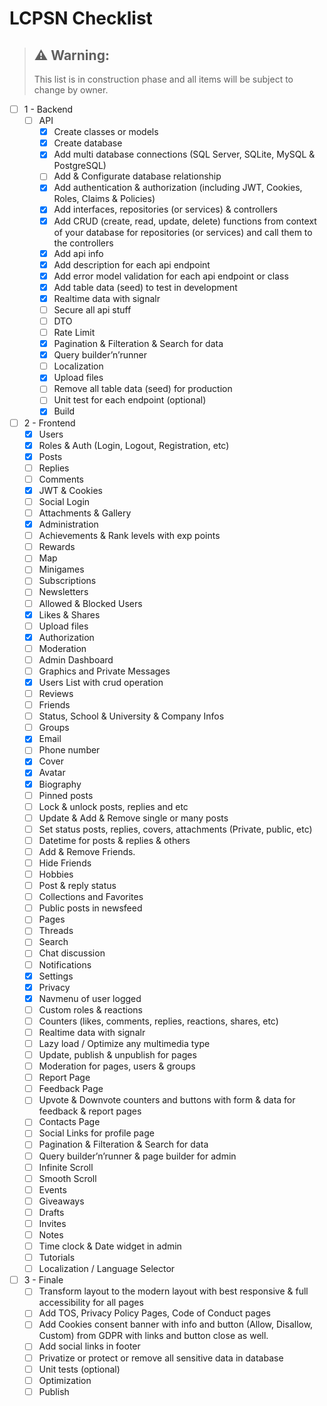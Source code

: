 # LCPSN Checklist

> ## :warning: Warning: 
> 
> This list is in construction phase and all items will be subject to change by owner.

- [ ]  1 - Backend
    - [ ]  API
        - [x]  Create classes or models
        - [x]  Create database
        - [x]  Add multi database connections (SQL Server, SQLite, MySQL & PostgreSQL)
        - [ ]  Add & Configurate database relationship
        - [x]  Add authentication & authorization (including JWT, Cookies, Roles, Claims & Policies)
        - [x]  Add interfaces, repositories (or services) & controllers
        - [x]  Add CRUD (create, read, update, delete) functions from context of your database for repositories (or services) and call them to the controllers
        - [x]  Add api info
        - [x]  Add description for each api endpoint
        - [x]  Add error model validation for each api endpoint or class
        - [x]  Add table data (seed) to test in development
        - [x]  Realtime data with signalr
        - [ ]  Secure all api stuff
        - [ ]  DTO
        - [ ]  Rate Limit
        - [x]  Pagination & Filteration & Search for data
        - [x]  Query builder’n’runner
        - [ ]  Localization
        - [x]  Upload files
        - [ ]  Remove all table data (seed) for production
        - [ ]  Unit test for each endpoint (optional)
        - [x]  Build
- [ ]  2 - Frontend
    - [x]  Users
    - [x]  Roles & Auth (Login, Logout, Registration, etc)
    - [x]  Posts
    - [ ]  Replies
    - [ ]  Comments
    - [x]  JWT & Cookies
    - [ ]  Social Login
    - [ ]  Attachments & Gallery
    - [x]  Administration
    - [ ]  Achievements & Rank levels with exp points
    - [ ]  Rewards
    - [ ]  Map
    - [ ]  Minigames
    - [ ]  Subscriptions
    - [ ]  Newsletters
    - [ ]  Allowed & Blocked Users
    - [x]  Likes & Shares
    - [ ]  Upload files
    - [x]  Authorization
    - [ ]  Moderation
    - [ ]  Admin Dashboard
    - [ ]  Graphics and Private Messages
    - [x]  Users List with crud operation
    - [ ]  Reviews
    - [ ]  Friends
    - [ ]  Status, School & University & Company Infos
    - [ ]  Groups
    - [x]  Email
    - [ ]  Phone number
    - [x]  Cover
    - [x]  Avatar
    - [x]  Biography
    - [ ]  Pinned posts
    - [ ]  Lock & unlock posts, replies and etc
    - [ ]  Update & Add & Remove single or many posts
    - [ ]  Set status posts, replies, covers, attachments (Private, public, etc)
    - [ ]  Datetime for posts & replies & others
    - [ ]  Add & Remove Friends.
    - [ ]  Hide Friends
    - [ ]  Hobbies
    - [ ]  Post & reply status
    - [ ]  Collections and Favorites
    - [ ]  Public posts in newsfeed
    - [ ]  Pages
    - [ ]  Threads
    - [ ]  Search
    - [ ]  Chat discussion
    - [ ]  Notifications
    - [x]  Settings
    - [x]  Privacy
    - [x]  Navmenu of user logged
    - [ ]  Custom roles & reactions
    - [ ]  Counters (likes, comments, replies, reactions, shares, etc)
    - [ ]  Realtime data with signalr
    - [ ]  Lazy load / Optimize any multimedia type
    - [ ]  Update, publish & unpublish for pages
    - [ ]  Moderation for pages, users & groups
    - [ ]  Report Page
    - [ ]  Feedback Page
    - [ ]  Upvote & Downvote counters and buttons with form & data for feedback & report pages
    - [ ]  Contacts Page
    - [ ]  Social Links for profile page
    - [ ]  Pagination & Filteration & Search for data
    - [ ]  Query builder’n’runner & page builder for admin
    - [ ]  Infinite Scroll
    - [ ]  Smooth Scroll
    - [ ]  Events
    - [ ]  Giveaways
    - [ ]  Drafts
    - [ ]  Invites
    - [ ]  Notes
    - [ ]  Time clock & Date widget in admin
    - [ ]  Tutorials
    - [ ]  Localization / Language Selector
- [ ]  3 - Finale
    - [ ]  Transform layout to the modern layout with best responsive & full accessibility for all pages
    - [ ]  Add TOS, Privacy Policy Pages, Code of Conduct pages
    - [ ]  Add Cookies consent banner with info and button (Allow, Disallow, Custom) from GDPR with links and button close as well.
    - [ ]  Add social links in footer
    - [ ]  Privatize or protect or remove all sensitive data in database
    - [ ]  Unit tests (optional)
    - [ ]  Optimization
    - [ ]  Publish
